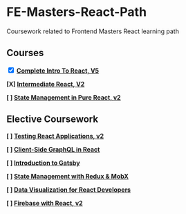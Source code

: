 # FE-Masters-React-Path
Coursework related to Frontend Masters React learning path

## Courses

**<input type="checkbox" checked={true}/> [Complete Intro To React, V5](https://frontendmasters.com/courses/complete-react-v5/)**

**[X] [Intermediate React, V2](https://frontendmasters.com/courses/intermediate-react-v2/)**

**[ ] [State Management in Pure React, v2](https://frontendmasters.com/courses/pure-react-state/)**

## Elective Coursework ##

**[ ] [Testing React Applications, v2](https://frontendmasters.com/courses/testing-react/)**

**[ ] [Client-Side GraphQL in React](https://frontendmasters.com/courses/client-graphql-react/)**

**[ ] [Introduction to Gatsby](https://frontendmasters.com/courses/gatsby/)**

**[ ] [State Management with Redux & MobX](https://frontendmasters.com/courses/redux-mobx/)**

**[ ] [Data Visualization for React Developers](https://frontendmasters.com/courses/d3-js-react/)**

**[ ] [Firebase with React, v2](https://frontendmasters.com/courses/firebase-react-v2/)**

